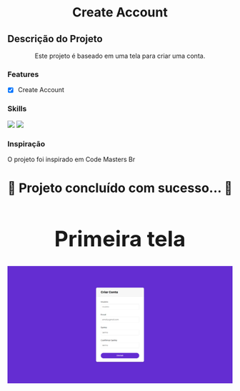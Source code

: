 <h1 align="center">Create Account</h1>


## Descrição do Projeto
<p align="center">Este projeto é baseado em uma tela para criar uma conta.</p>

### Features

- [x] Create Account


### Skills
<div>
<img src="https://img.shields.io/badge/HTML5-E34F26?style=for-the-badge&logo=html5&logoColor=white">
<img src="https://img.shields.io/badge/Sass-CC6699?style=for-the-badge&logo=sass&logoColor=white">
</div>

### Inspiração
<p> O projeto foi inspirado em Code Masters Br</a></p>



<h1 align="center"> 
	 🚀 Projeto concluído com sucesso... 🚀
</h1>


<h1 align="center" style="font-size: 3rem";>Primeira tela</h1>
<img src="img/create-account.png">

